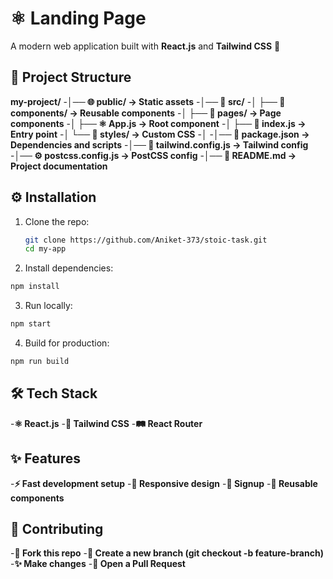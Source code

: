 # ⚛️ Landing Page

A modern web application built with **React.js** and **Tailwind CSS** 🚀  


## 📂 Project Structure
**my-project/**
-**│── 🌐 public/ -> Static assets**
-**│── 📁 src/**
-**│ ├── 🧩 components/ -> Reusable components**
-**│ ├── 📄 pages/ -> Page components**
-**│ ├── ⚛️ App.js -> Root component**
-**│ ├── 🚀 index.js -> Entry point**
-**│ └── 🎨 styles/ -> Custom CSS**
-**│**
-**│── 📑 package.json -> Dependencies and scripts**
-**│── 🎨 tailwind.config.js -> Tailwind config**
-**│── ⚙️ postcss.config.js -> PostCSS config**
-**│── 📘 README.md -> Project documentation**


## ⚙️ Installation
1. Clone the repo:
   ```sh
   git clone https://github.com/Aniket-373/stoic-task.git
   cd my-app
   ```
2. Install dependencies:
  ```sh
  npm install
  ```
3. Run locally:
  ```sh
  npm start
  ```
4. Build for production:
  ```sh
  npm run build
  ```

## 🛠️ Tech Stack
-**⚛️ React.js**
-**🎨 Tailwind CSS**
-**🛤️ React Router**

## ✨ Features
-**⚡ Fast development setup**
-**📱 Responsive design**
-**🔑 Signup**
-**🧩 Reusable components**


## 🤝 Contributing
-**🍴 Fork this repo**
-**🌿 Create a new branch (git checkout -b feature-branch)**
-**✨ Make changes**
-**🚀 Open a Pull Request**


